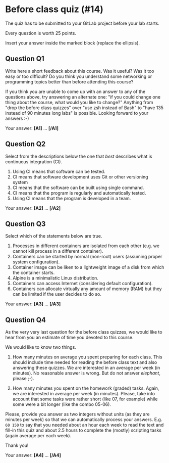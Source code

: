 # Before class quiz (#14)

The quiz has to be submitted to your GitLab project before your lab starts.

Every question is worth 25 points.

Insert your answer inside the marked block (replace the ellipsis).



## Question Q1

Write here a short feedback about this course. Was it useful?
Was it too easy or too difficult? Do you think you understand some
networking or programming topics better than before attending this
course?

If you think you are unable to come up with an answer to any
of the questions above, try answering an alternate one: "if you
could change one thing about the course, what would you like to
change?" Anything from "drop the before class quizzes" over
"use zsh instead of Bash" to "have 135 instead of 90 minutes long
labs" is possible. Looking forward to your answers :-)

Your answer: **[A1]** ... **[/A1]**



## Question Q2

Select from the descriptions below the one that _best_ describes
what is continuous integration (CI).

1. Using CI means that software can be tested.
2. CI means that software development uses Git or other versioning system
3. CI means that the software can be built using single command.
4. CI means that the program is regularly and automatically tested.
5. Using CI means that the program is developed in a team.

Your answer: **[A2]** ... **[/A2]**



## Question Q3

Select which of the statements below are true.

1. Processes in different containers are isolated from each other
   (e.g. we cannot kill process in a different container).
2. Containers can be started by normal (non-root) users
   (assuming proper system configuration).
3. Container image can be liken to a lightweight image of a disk
   from which the container starts.
4. Alpine is a minimalistic Linux distribution.
5. Containers can access Internet (considering default configuration).
6. Containers can allocate virtually any amount of memory (RAM) but
   they can be limited if the user decides to do so.

Your answer: **[A3]** ... **[/A3]**



## Question Q4

As the very very last question for the before class quizzes, we
would like to hear from you an estimate of time you devoted to this
course.

We would like to know two things.

1. How many minutes on average you spent preparing for each class.
   This should include time needed for reading the before class text
   and also answering these quizzes.
   We are interested in an average per week (in minutes). No reasonable
   answer is wrong. But do not answer _elephant_, please ;-).

2. How many minutes you spent on the homework (graded) tasks.
   Again, we are interested in average per week (in minutes).
   Please, take into account that some tasks were rather short (like 07,
   for example) while some were a bit longer (like the combo 05-06).

Please, provide you answer as two integers without units (as they
are minutes per week) so that we can automatically process your
answers. E.g. `60 150` to say that you needed about an hour each
week to read the text and fill-in this quiz and about 2.5 hours to
complete the (mostly) scripting tasks (again average per each week).

Thank you!

Your answer: **[A4]** ... **[/A4]**



